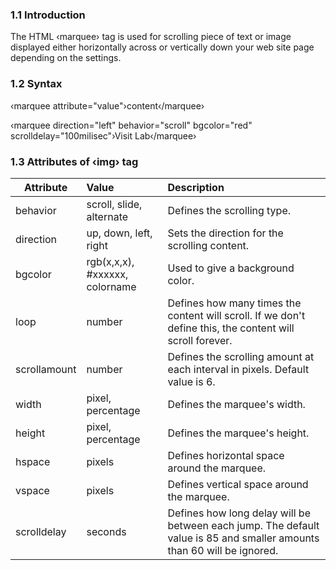 
### 1.1 Introduction

The HTML ‹marquee› tag is used for scrolling piece of text or image displayed either horizontally across or vertically down your web site page depending on the settings.


### 1.2 Syntax


‹marquee attribute="value"›content‹/marquee›

‹marquee direction="left" behavior="scroll" bgcolor="red" scrolldelay="100milisec"›Visit Lab‹/marquee›


### 1.3 Attributes of ‹img› tag

|	Attribute   |     Value      |  Description    |
|----------|:-------------|:------|
|  	behavior|   scroll, slide, alternate |    Defines the scrolling type.|
| 	direction	 |   up, down, left, right   |   Sets the direction for the scrolling content.|
| bgcolor |  rgb(x,x,x), #xxxxxx, colorname|  Used to give a background color.|
| 	loop   	 |  number 	  |  Defines how many times the content will scroll. If we don't   define this, the content will scroll forever.|
| 	scrollamount | number  |   Defines the scrolling amount at each interval in pixels. Default value is 6.|
|  		width |   pixel, percentage |   Defines the marquee's width. |
| 		height 	 |   pixel, percentage  |    Defines the marquee's height. |
| 	hspace  |   pixels|  Defines horizontal space around the marquee.|
| 	 	vspace   	 |   pixels 	  |  Defines vertical space around the marquee.|
| 		scrolldelay | seconds    |   Defines how long delay will be between each jump. The   default value is 85 and smaller amounts than 60 will be ignored.|


 	 

 
    	
  	 
  	  
  
  

